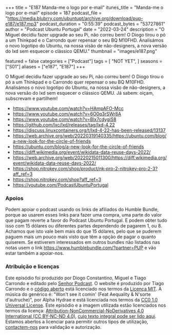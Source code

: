 +++
title = "E187 Manda-me o logo por e-mail"
itunes_title = "Manda-me o logo por e-mail"
episode = 187
podcast_file = "https://media.blubrry.com/ubuntupt/archive.org/download/pup-e187/e187.mp3"
podcast_duration = "0:55:39"
podcast_bytes = "53727861"
author = "Podcast Ubuntu Portugal"
date = "2022-03-24"
description = "O Miguel decidiu fazer upgrade ao seu Pi, não correu bem! O Diogo tirou o pó a um Thinkpad e o Carrondo quer repensar o seu BQ M10FHD. Analisámos o novo logotipo do Ubuntu, na nossa visão de não-designers, a nova versão do lxd sem esquecer o clássico QEMU."
thumbnail = "images/e187.png"

featured = false
categories = ["Podcast"]
tags = [
  "NOT YET",
]
seasons = ["S01"]
aliases = ["e187", "E187"]
+++

O Miguel decidiu fazer upgrade ao seu Pi, não correu bem! O Diogo tirou o pó a um Thinkpad e o Carrondo quer repensar o seu BQ M10FHD. Analisámos o novo logotipo do Ubuntu, na nossa visão de não-designers, a nova versão do lxd sem esquecer o clássico QEMU.
Já sabem: oiçam, subscrevam e partilhem!

* https://www.youtube.com/watch?v=HAmpAFO-Mcc
* https://www.youtube.com/watch?v=6O0q3rSWr8A
* https://www.youtube.com/watch?v=Blx7cdygiS8
* https://github.com/lxc/lxd/releases/tag/lxd-4.22
* https://discuss.linuxcontainers.org/t/lxd-4-22-has-been-released/13137
* https://web.archive.org/web/20220319140335/https://ubuntu.com/blog/a-new-look-for-the-circle-of-friends
* https://ubuntu.com/blog/a-new-look-for-the-circle-of-friends
* https://diff.wikimedia.org/event/wikidata-data-reuse-days-2022/
* https://web.archive.org/web/20220215011300/https://diff.wikimedia.org/event/wikidata-data-reuse-days-2022/
* https://shop.nitrokey.com/shop/product/nk-pro-2-nitrokey-pro-2-3?aff_ref=3
* https://shop.nitrokey.com/shop?aff_ref=3
* https://youtube.com/PodcastUbuntuPortugal


### Apoios
Podem apoiar o podcast usando os links de afiliados do Humble Bundle, porque ao usarem esses links para fazer uma compra, uma parte do valor que pagam reverte a favor do Podcast Ubuntu Portugal.
E podem obter tudo isso com 15 dólares ou diferentes partes dependendo de pagarem 1, ou 8.
Achamos que isto vale bem mais do que 15 dólares, pelo que se puderem paguem mais um pouco mais visto que têm a opção de pagar o quanto quiserem.
Se estiverem interessados em outros bundles não listados nas notas usem o link https://www.humblebundle.com/?partner=PUP e vão estar também a apoiar-nos.

### Atribuição e licenças
Este episódio foi produzido por Diogo Constantino, Miguel e Tiago Carrondo e editado pelo [Senhor Podcast](https://senhorpodcast.pt/).
O website é produzido por Tiago Carrondo e o [código aberto](https://gitlab.com/podcastubuntuportugal/website) está licenciado nos termos da [Licença MIT](https://gitlab.com/podcastubuntuportugal/website/main/LICENSE).
A música do genérico é: "Won't see it comin' (Feat Aequality & N'sorte d'autruche)", por Alpha Hydrae e está licenciada nos termos da [CC0 1.0 Universal License](https://creativecommons.org/publicdomain/zero/1.0/).
Este episódio e a imagem utilizada estão licenciados nos termos da licença: [Attribution-NonCommercial-NoDerivatives 4.0 International (CC BY-NC-ND 4.0)](https://creativecommons.org/licenses/by-nc-nd/4.0/), [cujo texto integral pode ser lido aqui](https://creativecommons.org/licenses/by-nc-nd/4.0/legalcode). Estamos abertos a licenciar para permitir outros tipos de utilização, [contactem-nos](https://podcastubuntuportugal.org/contactos) para validação e autorização.

